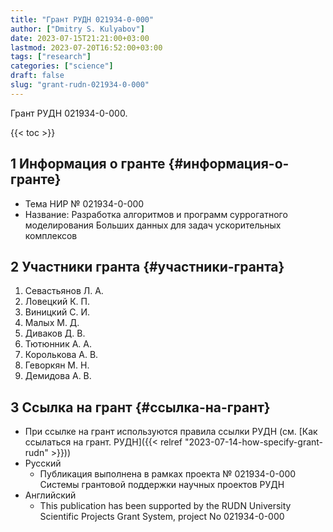 ```yaml
---
title: "Грант РУДН 021934-0-000"
author: ["Dmitry S. Kulyabov"]
date: 2023-07-15T21:21:00+03:00
lastmod: 2023-07-20T16:52:00+03:00
tags: ["research"]
categories: ["science"]
draft: false
slug: "grant-rudn-021934-0-000"
---
```


Грант РУДН 021934-0-000.

<!--more-->

{{< toc >}}


## <span class="section-num">1</span> Информация о гранте {#информация-о-гранте}

-   Тема НИР № 021934-0-000
-   Название: Разработка алгоритмов и программ суррогатного моделирования Больших данных для задач ускорительных комплексов


## <span class="section-num">2</span> Участники гранта {#участники-гранта}

1.  Севастьянов Л. А.
2.  Ловецкий К. П.
3.  Виницкий С. И.
4.  Малых М. Д.
5.  Диваков Д. В.
6.  Тютюнник А. А.
7.  Королькова А. В.
8.  Геворкян М. Н.
9.  Демидова А. В.


## <span class="section-num">3</span> Ссылка на грант {#ссылка-на-грант}

-   При ссылке на грант используются правила ссылки РУДН (см. [Как ссылаться на грант. РУДН]({{< relref "2023-07-14-how-specify-grant-rudn" >}}))
-   Русский
    -   Публикация выполнена в рамках проекта № 021934-0-000 Системы грантовой поддержки научных проектов РУДН
-   Английский
    -   This publication has been supported by the RUDN University Scientific Projects Grant System, project No 021934-0-000
